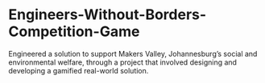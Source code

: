 # Engineers-Without-Borders-Competition-Game
Engineered a solution to support Makers Valley, Johannesburg’s social and environmental welfare, through a project that involved designing and developing a gamified real-world solution.
